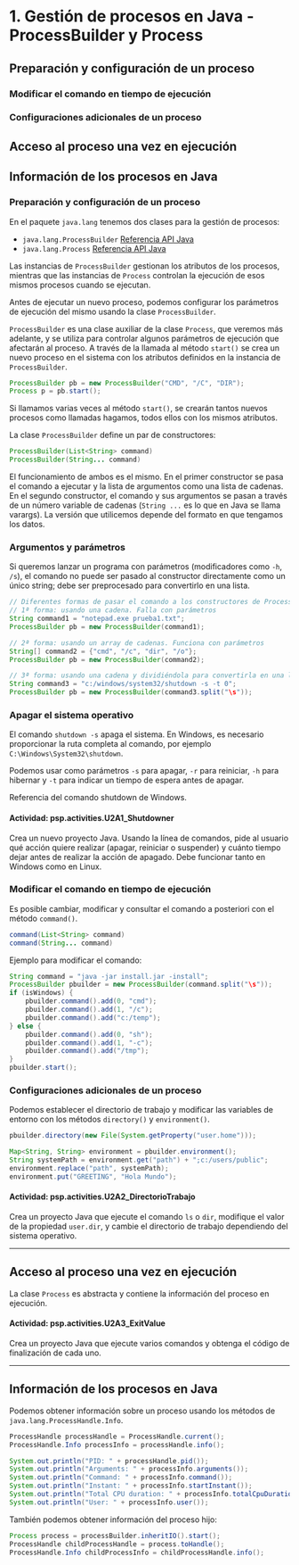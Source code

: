 # 1. Gestión de procesos en Java - ProcessBuilder y Process

## Preparación y configuración de un proceso

### Modificar el comando en tiempo de ejecución
### Configuraciones adicionales de un proceso

##  Acceso al proceso una vez en ejecución

## Información de los procesos en Java

### Preparación y configuración de un proceso

En el paquete `java.lang` tenemos dos clases para la gestión de procesos:

- `java.lang.ProcessBuilder` [Referencia API Java](https://docs.oracle.com/javase/8/docs/api/java/lang/ProcessBuilder.html)
- `java.lang.Process` [Referencia API Java](https://docs.oracle.com/javase/8/docs/api/java/lang/Process.html)

Las instancias de `ProcessBuilder` gestionan los atributos de los procesos, mientras que las instancias de `Process` controlan la ejecución de esos mismos procesos cuando se ejecutan.

Antes de ejecutar un nuevo proceso, podemos configurar los parámetros de ejecución del mismo usando la clase `ProcessBuilder`.

`ProcessBuilder` es una clase auxiliar de la clase `Process`, que veremos más adelante, y se utiliza para controlar algunos parámetros de ejecución que afectarán al proceso. A través de la llamada al método `start()` se crea un nuevo proceso en el sistema con los atributos definidos en la instancia de `ProcessBuilder`.

```java
ProcessBuilder pb = new ProcessBuilder("CMD", "/C", "DIR");
Process p = pb.start();
```

Si llamamos varias veces al método `start()`, se crearán tantos nuevos procesos como llamadas hagamos, todos ellos con los mismos atributos.

La clase `ProcessBuilder` define un par de constructores:

```java
ProcessBuilder(List<String> command)
ProcessBuilder(String... command)
```

El funcionamiento de ambos es el mismo. En el primer constructor se pasa el comando a ejecutar y la lista de argumentos como una lista de cadenas. En el segundo constructor, el comando y sus argumentos se pasan a través de un número variable de cadenas (`String ...` es lo que en Java se llama varargs). La versión que utilicemos depende del formato en que tengamos los datos.

### Argumentos y parámetros

Si queremos lanzar un programa con parámetros (modificadores como `-h`, `/s`), el comando no puede ser pasado al constructor directamente como un único string; debe ser preprocesado para convertirlo en una lista.

```java
// Diferentes formas de pasar el comando a los constructores de ProcessBuilder
// 1ª forma: usando una cadena. Falla con parámetros
String command1 = "notepad.exe prueba1.txt";
ProcessBuilder pb = new ProcessBuilder(command1);

// 2ª forma: usando un array de cadenas. Funciona con parámetros
String[] command2 = {"cmd", "/c", "dir", "/o"};
ProcessBuilder pb = new ProcessBuilder(command2);

// 3ª forma: usando una cadena y dividiéndola para convertirla en una lista
String command3 = "c:/windows/system32/shutdown -s -t 0";
ProcessBuilder pb = new ProcessBuilder(command3.split("\s"));
```

### Apagar el sistema operativo

El comando `shutdown -s` apaga el sistema. En Windows, es necesario proporcionar la ruta completa al comando, por ejemplo `C:\Windows\System32\shutdown`.

Podemos usar como parámetros `-s` para apagar, `-r` para reiniciar, `-h` para hibernar y `-t` para indicar un tiempo de espera antes de apagar.

Referencia del comando shutdown de Windows.

#### **Actividad:** psp.activities.U2A1_Shutdowner

Crea un nuevo proyecto Java. Usando la línea de comandos, pide al usuario qué acción quiere realizar (apagar, reiniciar o suspender) y cuánto tiempo dejar antes de realizar la acción de apagado. Debe funcionar tanto en Windows como en Linux.

### Modificar el comando en tiempo de ejecución

Es posible cambiar, modificar y consultar el comando a posteriori con el método `command()`.

```java
command(List<String> command)
command(String... command)
```

Ejemplo para modificar el comando:

```java
String command = "java -jar install.jar -install";
ProcessBuilder pbuilder = new ProcessBuilder(command.split("\s"));
if (isWindows) {
    pbuilder.command().add(0, "cmd");
    pbuilder.command().add(1, "/c");
    pbuilder.command().add("c:/temp");
} else {
    pbuilder.command().add(0, "sh");
    pbuilder.command().add(1, "-c");
    pbuilder.command().add("/tmp");
}
pbuilder.start();
```

### Configuraciones adicionales de un proceso

Podemos establecer el directorio de trabajo y modificar las variables de entorno con los métodos `directory()` y `environment()`.

```java
pbuilder.directory(new File(System.getProperty("user.home")));

Map<String, String> environment = pbuilder.environment();
String systemPath = environment.get("path") + ";c:/users/public";
environment.replace("path", systemPath);
environment.put("GREETING", "Hola Mundo");
```

#### **Actividad:** psp.activities.U2A2_DirectorioTrabajo

Crea un proyecto Java que ejecute el comando `ls` o `dir`, modifique el valor de la propiedad `user.dir`, y cambie el directorio de trabajo dependiendo del sistema operativo.

---

## Acceso al proceso una vez en ejecución

La clase `Process` es abstracta y contiene la información del proceso en ejecución.

#### **Actividad:** psp.activities.U2A3_ExitValue

Crea un proyecto Java que ejecute varios comandos y obtenga el código de finalización de cada uno.

---

## Información de los procesos en Java

Podemos obtener información sobre un proceso usando los métodos de `java.lang.ProcessHandle.Info`.

```java
ProcessHandle processHandle = ProcessHandle.current();
ProcessHandle.Info processInfo = processHandle.info();

System.out.println("PID: " + processHandle.pid());
System.out.println("Arguments: " + processInfo.arguments());
System.out.println("Command: " + processInfo.command());
System.out.println("Instant: " + processInfo.startInstant());
System.out.println("Total CPU duration: " + processInfo.totalCpuDuration());
System.out.println("User: " + processInfo.user());
```

También podemos obtener información del proceso hijo:

```java
Process process = processBuilder.inheritIO().start();
ProcessHandle childProcessHandle = process.toHandle();
ProcessHandle.Info childProcessInfo = childProcessHandle.info();
```
